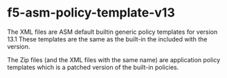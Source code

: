 # f5-asm-policy-template-v13
The XML files are ASM default builtin generic policy templates for version 13.1
These templates are the same as the built-in the included with the version.

The Zip files (and the XML files with the same name) are application policy templates which is a patched version of the built-in policies.
